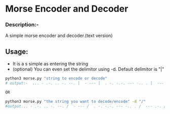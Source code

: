 # Morse Encoder and Decoder
### Description:-
 A simple morse encoder and decoder.(text version)



## Usage:
* It is a s simple as entering the string
*  (optional) You can even set the delimitor using -d. Default delimitor is "|"

```zsh
python3 morse.py "string to encode or decode"
# output:-  ... - .-. .. -. --. |  - --- |  . -. -.-. --- -.. . |  --- .-. |  -.. . -.-. --- -.. .

OR

python3 morse.py "the string you want to decode/encode" -d "/"
#output... - .-. .. -. --. /  - --- /  . -. -.-. --- -.. . /  --- .-. /  -.. . -.-. --- -.. .
```
